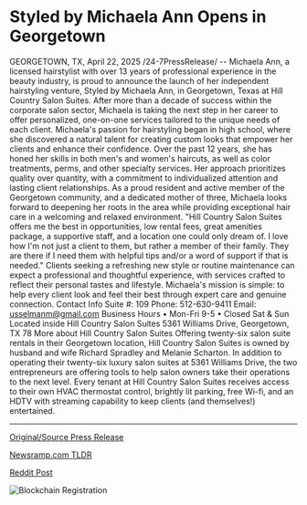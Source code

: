 # Styled by Michaela Ann Opens in Georgetown

GEORGETOWN, TX, April 22, 2025 /24-7PressRelease/ -- Michaela Ann, a licensed hairstylist with over 13 years of professional experience in the beauty industry, is proud to announce the launch of her independent hairstyling venture, Styled by Michaela Ann, in Georgetown, Texas at Hill Country Salon Suites. After more than a decade of success within the corporate salon sector, Michaela is taking the next step in her career to offer personalized, one-on-one services tailored to the unique needs of each client.  Michaela's passion for hairstyling began in high school, where she discovered a natural talent for creating custom looks that empower her clients and enhance their confidence. Over the past 12 years, she has honed her skills in both men's and women's haircuts, as well as color treatments, perms, and other specialty services. Her approach prioritizes quality over quantity, with a commitment to individualized attention and lasting client relationships.  As a proud resident and active member of the Georgetown community, and a dedicated mother of three, Michaela looks forward to deepening her roots in the area while providing exceptional hair care in a welcoming and relaxed environment.  "Hill Country Salon Suites offers me the best in opportunities, low rental fees, great amenities package, a supportive staff, and a location one could only dream of. I love how I'm not just a client to them, but rather a member of their family. They are there if I need them with helpful tips and/or a word of support if that is needed."  Clients seeking a refreshing new style or routine maintenance can expect a professional and thoughtful experience, with services crafted to reflect their personal tastes and lifestyle. Michaela's mission is simple: to help every client look and feel their best through expert care and genuine connection.  Contact Info Suite #: 109 Phone: 512-630-9411 Email: usselmanm@gmail.com  Business Hours  •	Mon-Fri 9-5 •	Closed Sat & Sun Located inside Hill Country Salon Suites 5361 Williams Drive, Georgetown, TX 78  More about Hill Country Salon Suites  Offering twenty-six salon suite rentals in their Georgetown location, Hill Country Salon Suites is owned by husband and wife Richard Spradley and Melanie Scharton. In addition to operating their twenty-six luxury salon suites at 5361 Williams Drive, the two entrepreneurs are offering tools to help salon owners take their operations to the next level. Every tenant at Hill Country Salon Suites receives access to their own HVAC thermostat control, brightly lit parking, free Wi-fi, and an HDTV with streaming capability to keep clients (and themselves!) entertained. 

---

[Original/Source Press Release](https://www.24-7pressrelease.com/press-release/521959/styled-by-michaela-ann-opens-in-georgetown)
                    

[Newsramp.com TLDR](https://newsramp.com/curated-news/licensed-hairstylist-michaela-ann-opens-independent-venture-in-georgetown-texas/6270ef654b104b8451c95f55ec24e20c) 

 



[Reddit Post](https://www.reddit.com/r/StartupBusinessNews/comments/1k7b3bl/licensed_hairstylist_michaela_ann_opens/) 



![Blockchain Registration](https://cdn.newsramp.app/24-7PressRelease/qrcode/254/25/oxenVbmx.webp)